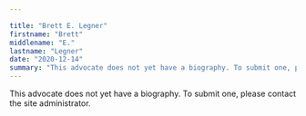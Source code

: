 ```yaml
---

title: "Brett E. Legner"
firstname: "Brett"
middlename: "E."
lastname: "Legner"
date: "2020-12-14"
summary: "This advocate does not yet have a biography. To submit one, please contact the site administrator."
---
```

This advocate does not yet have a biography. To submit one, please contact the site administrator.

